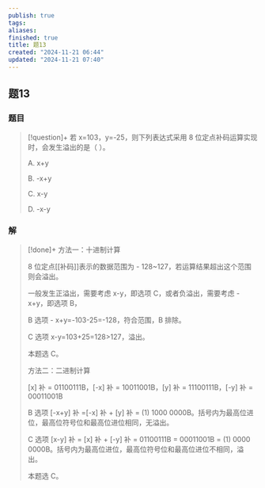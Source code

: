 ```yaml
---
publish: true
tags: 
aliases: 
finished: true
title: 题13
created: "2024-11-21 06:44"
updated: "2024-11-21 07:40"
---
```

## 题13
### 题目
> [!question]+
> 若 x=103，y=-25，则下列表达式采用 8 位定点补码运算实现时，会发生溢出的是（ ）。
> 
> A. x+y
> 
> B. -x+y
> 
> C. x-y
> 
> D. -x-y
### 解
> [!done]+
> 方法一：十进制计算
> 
> 8 位定点[[补码]]表示的数据范围为 - 128~127，若运算结果超出这个范围则会溢出。
> 
> 一般发生正溢出，需要考虑 x-y，即选项 C，或者负溢出，需要考虑 -x+y，即选项 B，
> 
> B 选项 - x+y=-103-25=-128，符合范围，B 排除。
> 
> C 选项 x-y=103+25=128>127，溢出。
> 
> 本题选 C。
> 
> 方法二：二进制计算
> 
> [x] 补 = 01100111B，[-x] 补 = 10011001B，[y] 补 = 11100111B，[-y] 补 = 00011001B
> 
> B 选项 [-x+y] 补 =[-x] 补 + [y] 补 = (1) 1000 0000B。括号内为最高位进位，最高位符号位和最高位进位相同，无溢出。
> 
> C 选项 [x-y] 补 = [x] 补 + [-y] 补 = 01100111B = 00011001B = (1) 0000 0000B。括号内为最高位进位，最高位符号位和最高位进位不相同，溢出。
> 
> 本题选 C。